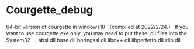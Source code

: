 # Courgette_debug
64-bit version of courgette in windows10 （compiled at 2022/2/24.）
If you want to use courgette.exe only, you may need to put these .dll files into the System32 ：
absl.dll
base.dll
boringssl.dll
libc++.dll
libperfetto.dll
zlib.dll
